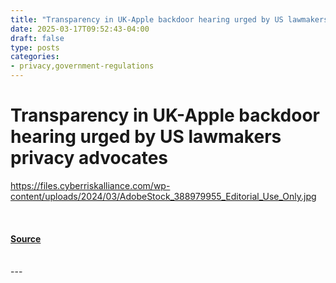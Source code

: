 ```yaml
---
title: "Transparency in UK-Apple backdoor hearing urged by US lawmakers privacy advocates"
date: 2025-03-17T09:52:43-04:00
draft: false
type: posts
categories: 
- privacy,government-regulations
---
```

# Transparency in UK-Apple backdoor hearing urged by US lawmakers privacy advocates
https://files.cyberriskalliance.com/wp-content/uploads/2024/03/AdobeStock_388979955_Editorial_Use_Only.jpg
<br/>

<br/>


#### [Source](https://www.scworld.com/brief/transparency-in-uk-apple-backdoor-hearing-urged-by-us-lawmakers-privacy-advocates)

<br/>
---
